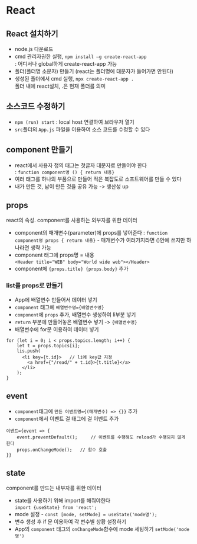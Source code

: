 # React
## React 설치하기
- node.js 다운로드
- cmd 관리자권한 실행, `npm install –g create-react-app`  
: 어디서나 global하게 create-react-app 가능
- 폴더(폴더명 소문자) 만들기 (react는 폴더명에 대문자가 들어가면 안된다)
- 생성된 폴더에서 cmd 실행, `npx create-react-app .`  
폴더 내에 react설치,  .은 현재 폴더를 의미

## 소스코드 수정하기
- `npm (run) start` : local host 연결하여 브라우저 열기
- `src`폴더의 `App.js` 파일을 이용하여 소스 코드를 수정할 수 있다

## component 만들기
- react에서 사용자 정의 태그는 첫글자 대문자로 만들어야 한다  
: `function component명 () { return 내용}`
- 여러 태그를 하나의 부품으로 만들어 적은 복잡도로 소프트웨어를 만들 수 있다
- 내가 만든 것, 남이 만든 것을 공유 가능 -> 생산성 up

## props
react의 속성. component를 사용하는 외부자를 위한 데이터
- component의 매개변수(parameter)에 props를 넣어준다
: `function component명 props { return 내용}`  - 매개변수가 여러가지라면 ()안에 쓰지만 하나라면 생략 가능
- component 태그에 props명 = 내용  
`<Header title="WEB" body="World wide web"></Header>`
- component에 `{props.title} {props.body}` 추가

### list를 props로 만들기
- App에 배열변수 만들어서 데이터 넣기
- `component` 태그에 `배열변수명={배열변수명}`
- `component`에 `props` 추가, 배열변수 생성하여 li부분 넣기
- `return` 부분에 만들어놓은 배열변수 넣기 -> `{배열변수명}`
- 배열변수에 for문 이용하여 데이터 넣기
```
for (let i = 0; i < props.topics.length; i++) {
    let t = props.topics[i];
    lis.push(
      <li key={t.id}>   // li에 key값 지정
        <a href={"/read/" + t.id}>{t.title}</a>
      </li>
    );
}
```

## event 
- `component`태그에 `만든 이벤트명={(매개변수) => {}}` 추가
- `component`에서 이벤트 걸 태그에 걸 이벤트 추가  
```
이벤트={event => {
    event.preventDefault();     // 이벤트를 수행해도 reload가 수행되지 않게 한다
    props.onChangeMode();   // 함수 호출
}}
```

## state
component를 만드는 내부자를 위한 데이터  
- state를 사용하기 위해 import를 해줘야한다  
`import {useState} from 'react';`
- mode 설정 - `const [mode, setMode] = useState('mode명');`
- 변수 생성 후 if 문 이용하여 각 변수별 상황 설정하기
- App의 `component` 태그의 `onChangeMode`함수에 mode 세팅하기 `setMode('mode명')` 



